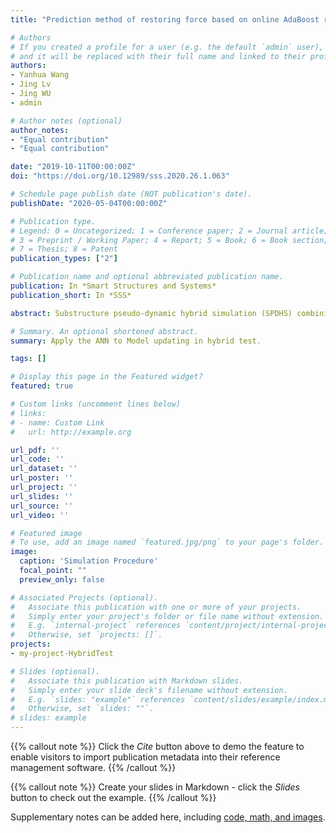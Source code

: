 ```yaml
---
title: "Prediction method of restoring force based on online AdaBoost regression tree algorithm in hybrid test"

# Authors
# If you created a profile for a user (e.g. the default `admin` user), write the username (folder name) here 
# and it will be replaced with their full name and linked to their profile.
authors:
- Yanhua Wang
- Jing Lv
- Jing WU
- admin

# Author notes (optional)
author_notes:
- "Equal contribution"
- "Equal contribution"

date: "2019-10-11T00:00:00Z"
doi: "https://doi.org/10.12989/sss.2020.26.1.063"

# Schedule page publish date (NOT publication's date).
publishDate: "2020-05-04T00:00:00Z"

# Publication type.
# Legend: 0 = Uncategorized; 1 = Conference paper; 2 = Journal article;
# 3 = Preprint / Working Paper; 4 = Report; 5 = Book; 6 = Book section;
# 7 = Thesis; 8 = Patent
publication_types: ["2"]

# Publication name and optional abbreviated publication name.
publication: In *Smart Structures and Systems*
publication_short: In *SSS*

abstract: Substructure pseudo-dynamic hybrid simulation (SPDHS) combining the advantages of physical experiments and numerical simulation has become an important testing method for evaluating the dynamic responses of structures. Various parameter identification methods have been proposed for online model updating. However, if there is large model gap between the assumed numerical models and the real models, the parameter identification methods will cause large prediction errors. This study presents an ANN (artificial neural network) method based on forgetting factor. During the SPDHS of model updating, a dynamic sample window is formed in each loading step with forgetting factor to keep balance between the new samples and historical ones. The effectiveness and anti-noise ability of this method are evaluated by numerical analysis of a six-story frame structure with BRBs (Buckling Restrained Brace). One BRB is simulated in OpenFresco as the experimental substructure, while the rest is modeled in MATLAB. The results show that ANN is able to present more hysteresis behaviors that do not exist in the initial assumed numerical models. It is demonstrated that the proposed method has good adaptability and prediction accuracy of restoring force even under different loading histories.

# Summary. An optional shortened abstract.
summary: Apply the ANN to Model updating in hybrid test.

tags: []

# Display this page in the Featured widget?
featured: true

# Custom links (uncomment lines below)
# links:
# - name: Custom Link
#   url: http://example.org

url_pdf: ''
url_code: ''
url_dataset: ''
url_poster: ''
url_project: ''
url_slides: ''
url_source: ''
url_video: ''

# Featured image
# To use, add an image named `featured.jpg/png` to your page's folder. 
image:
  caption: 'Simulation Procedure'
  focal_point: ""
  preview_only: false

# Associated Projects (optional).
#   Associate this publication with one or more of your projects.
#   Simply enter your project's folder or file name without extension.
#   E.g. `internal-project` references `content/project/internal-project/index.md`.
#   Otherwise, set `projects: []`.
projects:
- my-project-HybridTest

# Slides (optional).
#   Associate this publication with Markdown slides.
#   Simply enter your slide deck's filename without extension.
#   E.g. `slides: "example"` references `content/slides/example/index.md`.
#   Otherwise, set `slides: ""`.
# slides: example
---
```


{{% callout note %}}
Click the *Cite* button above to demo the feature to enable visitors to import publication metadata into their reference management software.
{{% /callout %}}

{{% callout note %}}
Create your slides in Markdown - click the *Slides* button to check out the example.
{{% /callout %}}

Supplementary notes can be added here, including [code, math, and images](https://wowchemy.com/docs/writing-markdown-latex/).

